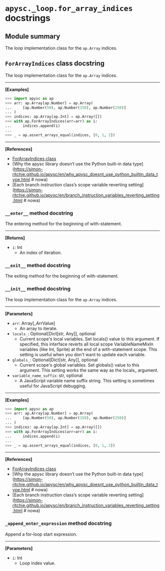 # `apysc._loop.for_array_indices` docstrings

## Module summary

The loop implementation class for the `ap.Array` indices.

## `ForArrayIndices` class docstring

The loop implementation class for the `ap.Array` indices.<hr>

**[Examples]**

```py
>>> import apysc as ap
>>> arr: ap.Array[ap.Number] = ap.Array(
...     [ap.Number(50), ap.Number(150), ap.Number(250)]
... )
>>> indices: ap.Array[ap.Int] = ap.Array([])
>>> with ap.ForArrayIndices(arr=arr) as i:
...     indices.append(i)
...
>>> _ = ap.assert_arrays_equal(indices, [0, 1, 2])
```

<hr>

**[References]**

- [ForArrayIndices class](https://simon-ritchie.github.io/apysc/en/for_array_indices.html)
- [Why the apysc library doesn’t use the Python built-in data type](https://simon-ritchie.github.io/apysc/en/why_apysc_doesnt_use_python_builtin_data_type.html  # nowa)
- [Each branch instruction class’s scope variable reverting setting](https://simon-ritchie.github.io/apysc/en/branch_instruction_variables_reverting_setting.html  # nowa)

### `__enter__` method docstring

The entering method for the beginning of with-statement.<hr>

**[Returns]**

- `i`: Int
  - An index of iteration.

### `__exit__` method docstring

The exiting method for the beginning of with-statement.

### `__init__` method docstring

The loop implementation class for the `ap.Array` indices.<hr>

**[Parameters]**

- `arr`: Array[_ArrValue]
  - An array to iterate.
- `locals_`: Optional[Dict[str, Any]], optional
  - Current scope's local variables. Set locals() value to this argument. If specified, this interface reverts all local scope VariableNameMixIn variables (like Int, Sprite) at the end of a with-statement scope. This setting is useful when you don't want to update each variable.
- `globals_`: Optional[Dict[str, Any]], optional
  - Current scope's global variables. Set globals() value to this argument. This setting works the same way as the locals_ argument.
- `variable_name_suffix`: str, optional
  - A JavaScript variable name suffix string. This setting is sometimes useful for JavaScript debugging.

<hr>

**[Examples]**

```py
>>> import apysc as ap
>>> arr: ap.Array[ap.Number] = ap.Array(
...     [ap.Number(50), ap.Number(150), ap.Number(250)]
... )
>>> indices: ap.Array[ap.Int] = ap.Array([])
>>> with ap.ForArrayIndices(arr=arr) as i:
...     indices.append(i)
...
>>> _ = ap.assert_arrays_equal(indices, [0, 1, 2])
```

<hr>

**[References]**

- [ForArrayIndices class](https://simon-ritchie.github.io/apysc/en/for_array_indices.html)
- [Why the apysc library doesn’t use the Python built-in data type](https://simon-ritchie.github.io/apysc/en/why_apysc_doesnt_use_python_builtin_data_type.html  # nowa)
- [Each branch instruction class’s scope variable reverting setting](https://simon-ritchie.github.io/apysc/en/branch_instruction_variables_reverting_setting.html  # nowa)

### `_append_enter_expression` method docstring

Append a for-loop start expression.<hr>

**[Parameters]**

- `i`: Int
  - Loop index value.